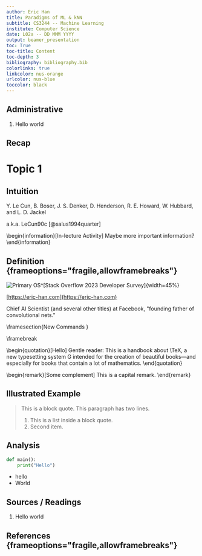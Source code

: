 ```yaml
---
author: Eric Han
title: Paradigms of ML & kNN
subtitle: CS3244 -- Machine Learning
institute: Computer Science
date: L02a -- DD MMM YYYY
output: beamer_presentation
toc: True
toc-title: Content
toc-depth: 3
bibliography: bibliography.bib
colorlinks: true
linkcolor: nus-orange
urlcolor: nus-blue
toccolor: black
---
```


## Administrative

1. Hello world

## Recap

# Topic 1

## Intuition

Y. Le Cun, B. Boser, J. S. Denker, D. Henderson, R. E. Howard, W. Hubbard, and L. D. Jackel

a.k.a. LeCun90c [@salus1994quarter]

\begin{information}[In-lecture Activity]
  Maybe more important information?
\end{information}

## Definition {frameoptions="fragile,allowframebreaks"}

![Primary OS^[[Stack Overflow 2023 Developer Survey](https://survey.stackoverflow.co/2023/)]](mmd/stackoverflow-os.svg){width=45%}

[https://eric-han.com](https://eric-han.com)

Chief AI Scientist (and several other titles) at Facebook, "founding father of convolutional nets."

\framesection{New Commands }

\framebreak

\begin{quotation}[Hello]
  Gentle reader: This is a handbook about \TeX, a new typesetting system G intended for the creation of beautiful books—and especially for books that contain a lot of mathematics.
\end{quotation}

\begin{remark}[Some complement]
This is a capital remark.
\end{remark}

## Illustrated Example

> This is a block quote. This
> paragraph has two lines.
>
> 1. This is a list inside a block quote.
> 2. Second item.

## Analysis

```python
def main():
    print("Hello")
```

* hello
* World


## Sources / Readings

1. Hello world

## References {frameoptions="fragile,allowframebreaks"}
